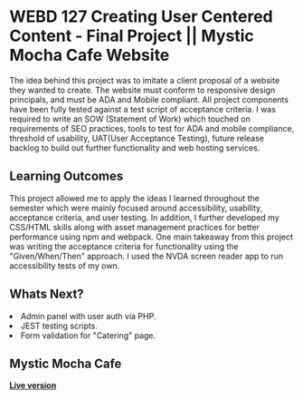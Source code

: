 # WEBD 127 Creating User Centered Content - Final Project || Mystic Mocha Cafe Website
<p>The idea behind this project was to imitate a client proposal of a website they wanted to create. The website must conform to responsive design principals, and must be ADA and Mobile compliant. All project components have been fully tested against a test script of acceptance criteria. I was required to write an SOW (Statement of Work) which touched on requirements of SEO practices, tools to test for ADA and mobile compliance, threshold of usability, UAT(User Acceptance Testing), future release backlog to build out further functionality and web hosting services.</p>
<h2>Learning Outcomes</h2>
<p>This project allowed me to apply the ideas I learned throughout the semester which were mainly focused around accessibility, usability, acceptance criteria, and user testing. In addition, I further developed my CSS/HTML skills along with asset management practices for better performance using npm and webpack. One main takeaway from this project was writing the acceptance criteria for functionality using the "Given/When/Then" approach. I used the NVDA screen reader app to run accessibility tests of my own.</p>

<h2>Whats Next?</h2>
<li>Admin panel with user auth via PHP.</li>
<li>JEST testing scripts.</li>
<li>Form validation for "Catering" page.</li>
<h2>Mystic Mocha Cafe</h2>
<b><a href="https://oalva-rez.github.io/restaurant-page/">Live version</a></b>

